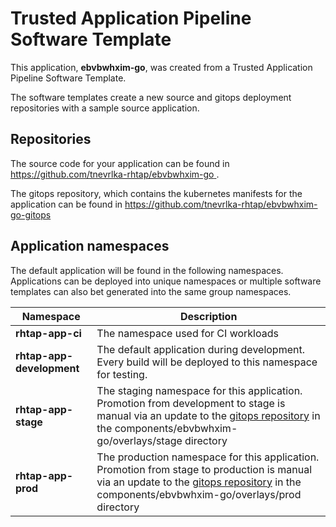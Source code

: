 # Trusted Application Pipeline Software Template

This application, **ebvbwhxim-go**, was created from a Trusted Application Pipeline Software Template.

The software templates create a new source and gitops deployment repositories with a sample source application. 

## Repositories

The source code for your application can be found in [https://github.com/tnevrlka-rhtap/ebvbwhxim-go ](https://github.com/tnevrlka-rhtap/ebvbwhxim-go ).
 
The gitops repository, which contains the kubernetes manifests for the application can be found in 
[https://github.com/tnevrlka-rhtap/ebvbwhxim-go-gitops ](https://github.com/tnevrlka-rhtap/ebvbwhxim-go-gitops ) 

## Application namespaces 

The default application will be found in the following namespaces. Applications can be deployed into unique namespaces or multiple software templates can also bet generated into the same group namespaces.  

|  Namespace   |  Description   |  
| -------- | -------- |
| **rhtap-app-ci** | The namespace used for CI workloads |
| **rhtap-app-development** | The default application during development. Every build will be deployed to this namespace for testing. |
| **rhtap-app-stage** | The staging namespace for this application. Promotion from development to stage is manual via an update to the [gitops repository](https://github.com/tnevrlka-rhtap/ebvbwhxim-go-gitops ) in the components/ebvbwhxim-go/overlays/stage directory |
| **rhtap-app-prod** | The production namespace for this application. Promotion from stage to production is manual via an update to the [gitops repository](https://github.com/tnevrlka-rhtap/ebvbwhxim-go-gitops ) in the components/ebvbwhxim-go/overlays/prod directory |